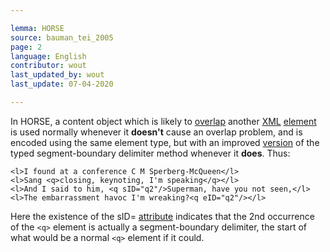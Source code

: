 ```yaml
---

lemma: HORSE
source: bauman_tei_2005
page: 2
language: English
contributor: wout
last_updated_by: wout
last_update: 07-04-2020

---
```


In HORSE, a content object which is likely to [overlap](overlap.html) another [XML](XML.html) [element](element.html) is used normally whenever it **doesn't** cause an overlap problem, and is encoded using the same element type, but with an improved [version](version.html) of the typed segment-boundary delimiter method whenever it **does**. Thus:

```
<l>I found at a conference C M Sperberg-McQueen</l>
<l>Sang <q>closing, keynoting, I'm speaking</q></l>
<l>And I said to him, <q sID="q2"/>Superman, have you not seen,</l>
<l>The embarrassment havoc I'm wreaking?<q eID="q2"/></l>
```    

Here the existence of the sID= [attribute](attribute.html) indicates that the 2nd occurrence of the `<q>` element is actually a segment-boundary delimiter, the start of what would be a normal `<q>` element if it could.
